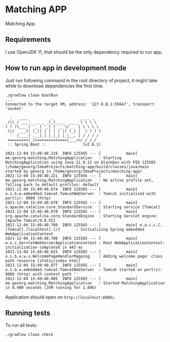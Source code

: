 # Matching APP

Matching App.

## Requirements

I use OpenJDK 11, that should be the only dependency required to run app.

## How to run app in development mode

Just run following command in the root directory of project, it might take while to download dependencies the first
time.

```shell
./gradlew clean bootRun
...
Connected to the target VM, address: '127.0.0.1:55647', transport: 'socket'

  .   ____          _            __ _ _
 /\\ / ___'_ __ _ _(_)_ __  __ _ \ \ \ \
( ( )\___ | '_ | '_| | '_ \/ _` | \ \ \ \
 \\/  ___)| |_)| | | | | || (_| |  ) ) ) )
  '  |____| .__|_| |_|_| |_\__, | / / / /
 =========|_|==============|___/=/_/_/_/
 :: Spring Boot ::                (v2.6.1)

2021-12-04 15:49:40.219  INFO 125565 --- [           main] me.gevorg.matching.MatchingApplication   : Starting MatchingApplication using Java 11.0.12 on blackbox with PID 125565 (/home/gevorg/IdeaProjects/matching-app/build/classes/java/main started by gevorg in /home/gevorg/IdeaProjects/matching-app)
2021-12-04 15:49:40.221  INFO 125565 --- [           main] me.gevorg.matching.MatchingApplication   : No active profile set, falling back to default profiles: default
2021-12-04 15:49:40.674  INFO 125565 --- [           main] o.s.b.w.embedded.tomcat.TomcatWebServer  : Tomcat initialized with port(s): 8080 (http)
2021-12-04 15:49:40.678  INFO 125565 --- [           main] o.apache.catalina.core.StandardService   : Starting service [Tomcat]
2021-12-04 15:49:40.678  INFO 125565 --- [           main] org.apache.catalina.core.StandardEngine  : Starting Servlet engine: [Apache Tomcat/9.0.55]
2021-12-04 15:49:40.708  INFO 125565 --- [           main] o.a.c.c.C.[Tomcat].[localhost].[/]       : Initializing Spring embedded WebApplicationContext
2021-12-04 15:49:40.708  INFO 125565 --- [           main] w.s.c.ServletWebServerApplicationContext : Root WebApplicationContext: initialization completed in 443 ms
2021-12-04 15:49:40.825  INFO 125565 --- [           main] o.s.b.a.w.s.WelcomePageHandlerMapping    : Adding welcome page: class path resource [static/index.html]
2021-12-04 15:49:40.877  INFO 125565 --- [           main] o.s.b.w.embedded.tomcat.TomcatWebServer  : Tomcat started on port(s): 8080 (http) with context path ''
2021-12-04 15:49:40.885  INFO 125565 --- [           main] me.gevorg.matching.MatchingApplication   : Started MatchingApplication in 0.909 seconds (JVM running for 1.896)
```

Application should open on `http://localhost:8080/`.

## Running tests

To run all tests:

```shell
./gradlew clean check
```